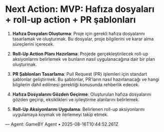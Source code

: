 # Next Action: MVP: Hafıza dosyaları + roll-up action + PR şablonları

1. **Hafıza Dosyaları Oluşturma**: Proje için gerekli hafıza dosyalarını tasarlamak ve oluşturmak. Bu dosyalar, proje bilgilerini ve karar alma süreçlerini içerecek.

2. **Roll-Up Action Planı Hazırlama**: Projede gerçekleştirilecek roll-up aksiyonlarını belirlemek ve bunların nasıl uygulanacağına dair bir plan oluşturmak.

3. **PR Şablonları Tasarlama**: Pull Request (PR) işlemleri için standart şablonlar geliştirmek. Bu şablonlar, PR'ların nasıl hazırlanacağı ve hangi bilgilerin dahil edilmesi gerektiği konusunda rehberlik edecek.

4. **Hafıza Dosyalarını Gözden Geçirme**: Oluşturulan hafıza dosyalarını gözden geçirip, eksiklikleri ve iyileştirme alanlarını belirlemek.

5. **Roll-Up Aksiyonlarını Uygulama**: Belirlenen roll-up aksiyonlarını uygulamaya koymak ve ilerlemeyi takip etmek.

— Agent: GameBY Agent • 2025-08-16T10:44:52.261Z
